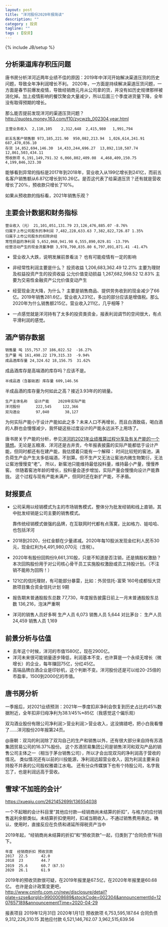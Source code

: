 ```yaml
---
layout: post
title: "洋河股份2020年报简读"
description: ""
category : 投资
tagline: ""
tags : [投资]
---
```

{% include JB/setup %}


## 分析渠道库存积压问题
唐书房分析洋河近两年业绩不佳的原因：2019年中洋河开始解决渠道压货的历史问题，导致全年净利润增长不利。
2020年，一方面是持续解决渠道压货问题，一方面是春节前爆发疫情，导致经销商元月从公司拿的货，并没有如历史规律那样被消化掉。加上疫情影响的餐饮聚会大量减少，所以后面三个季度进货量下降，全年没有取得预期的增长。


那么能否提前发现洋河的渠道压货问题？
http://quotes.money.163.com/f10/zycwzb_002304,year.html



    主营业务收入  2,110,105	 2,312,648	2,415,980	1,991,794	

    前五名客户销售额 973,185,221.90  950,082,213.94  1,026,614,241.91  687,470,036.10
    存货 14,852,694,146.30  14,433,244,696.27  13,892,118,587.74  12,861,503,434.11
    预收款项 6,191,149,791.32 6,066,802,409.08  4,468,409,150.75  4,199,846,323.30

能够看到异常的指标是2017年到2018年，营业收入从199亿增长到241亿，而前五名客户销售额从6.87亿增长到10.26亿。是否这代表了给渠道压货？还有就是营收增长了20%，预收款只增长了10%。

如果从预收款的指标看，2021年销售乐观？

## 主要会计数据和财务指标

    营业收入（元） 21,101,051,131.79 23,126,476,885.07 -8.76%
    归属于上市公司股东的净利润 7,482,228,633.63 7,382,822,726.87 1.35%
    归属于上市公司股东的扣除非经
    常性损益的净利润 5,652,068,941.98 6,555,890,029.81 -13.79%
    经营活动产生的现金流量净额 3,978,790,835.80 6,797,891,871.41 -41.47%

* 营业收入大跌，说明发展前景看淡？
    也有可能疫情有一定的影响
    
* 非经常性利润主要是什么？
    投资收益 1,206,683,362.49  12.21% 主要为理财及权益投资产生的投资收益
    公允价值变动损益 1,267,682,598.52  12.83% 主要为交易性金融资产公允价值变动产生

* 经营现金流大降，为什么？
    主要是销售商品、提供劳务收到的现金减少了66亿。2019年销售281.6亿，营业收入231亿，多出的部分应该是增值税。那么2020年为什么销售额215亿，营业收入211亿，几乎相等？

* 一点感觉就是洋河持有了太多的投资类资金，报表利润调节的空间很大，有点平滑利润的感觉。

## 酒产销存数据

    销售量 吨 155,757.37 186,022.52  -16.27%
    生产量 吨 161,498.22 179,315.33  -9.94%
    成品酒库存量 24,324.62 18,156.75  31.62%

成品酒库存是高端酒的库存吗？应该不是。


    半成品酒（含基础酒）库存量 609,146.56

半成品酒的库存量为何如此之高？接近3.93年的的销量。


    生产主体名称   设计产能    2020年实际产能
    洋河股份       222,545     122,366
    双沟酒业       97,040       38,127

为何实际产能小于设计产能如此之多？未来人口不再增长，而且白酒致癌，喝白酒的人群也会慢慢减少，我怀疑这些过度设计的产能永远派不上用场了。

唐书房关于产能的分析，参见[洋河的2021年业绩推算过程分享及有关产能的一个猜想](https://mp.weixin.qq.com/s?__biz=MzI5NzA5MDEzNg==&mid=2649984135&idx=1&sn=c1841ab0b4814325c676facf57e05a8a&chksm=f4bd41b0c3cac8a6fb600f97a607cc47c0c7065045fd0d3d079782bb5dae8515e22275360e78&mpshare=1&scene=1&srcid=0523RRwX9MGbNw2CJPyWMKBx&sharer_sharetime=1621781406177&sharer_shareid=371d93893cd5ffbd3bfb12c5d0d6fb8e#rd)。无论是五粮液、洋河还是古井贡，今年报表披露的实际产能都低于设计产能，但同时都还有在建产能，我估摸着只能有一个解释：
时间比较短的窖池，满负荷生产会产生太多低端酒，不划算。但不生产又无法让窖池内微生物繁衍，无法让窖池慢慢变“老”。
所以，新窖池只能维持最低投料量，维持最小产量，慢慢养窖。
伴随着窖池年龄的增长，投料量会逐步增加，实际产量会慢慢向设计产能靠拢。
这个过程与现有产能未满产，但同时还在新扩产能，不矛盾。


## 财报要点

* 公司采用以经销模式为主的市场销售模式，整体分为批发经销和线上直销，其中批发经销是公司主要的销售模式。

    靠传统经销模式做强的品牌，在互联网时代都有点落寞，比如格力、娃哈哈、也包括洋河

* 2018到2020，分红金额在少量递减。2020年每10股派发现金红利人民币30元，现金红利为4,491,980,070元（含税）。
* 2020年有股份回购份9,661,310股，只是不知道是否注销，还是搞股权激励？
    本次回购股份用于对公司核心骨干员工实施股权激励或员工持股计划。（不注销不能称为回购！）

* 121亿的信托理财，有可能部分暴雷，比如：外贸信托-富荣 160号成都恒大贷款项目集合资金信托计划 9期
* 报告期末普通股股东总数 77,730，年度报告披露日前上一月末普通股股东总数 136,216，泡沫严重啊
* 洋河的销售人员好多啊
    生产人员 6,073
    销售人员 5,644
  对比茅台：
    生产人员 24,459
    销售人员 1,169


## 前景分析与估值

* 去年这个时候，洋河的市值1580亿，现在2900亿。
* 洋河未来很可能销量逐步降低，利润基本不变，也许算是一个永续无增长（微增长）的企业，每年赚回75亿，分红45亿。
* 高端品牌白酒企业是印钞机，这个判断不变。洋河股份还是可以给20-25倍的市盈率，1500到2000亿的市值。


## 唐书房分析

一季报后，对2021业绩预测：2021年一季度扣非净利会恢复到历史占比的45%数据附近，全年扣非归母净利为38.1/45%≈85亿（我感觉这个偏乐观）


双沟酒业股份有限公司净利润＞营业利润＞营业收入，这没搞错吧，把小白我看懵了……洋河股份20年报第24页。

@唐朝：双沟的利润除了双沟自己的生产和销售以外，还有很大部分来自持有苏酒集团贸易公司的16.37%股份。
这个苏酒贸易集团公司是销售洋河和双沟产品的销售公司主体之一（相当于茅台销售公司），所以才会出现双沟的净利润高于营收的情况。
类似情况还有以前的川投能源，净利润远超营业收入，因为利润主要来自持股不并表的公司股权雅砻江水电。
还有分众传媒旗下也有个持股公司，名字我忘了，也是利润远高于营收。


## 雪球‘不加班的会计’
https://xueqiu.com/2621452699/136554038

一个不起眼的会计科目里“其他应付款—经销商尚未结算的折扣”，与格力的应付销售返利余额类似。未结算折扣使用时，扣减当期收入，不通过销售费用表达，确认、使用时，直接反应在负债和递延所得税资产当中

2019年起，“经销商尚未结算的折扣”和“预收货款”一起，归类到了“合同负债”科目下。

    年度  经销商折扣 预收货款
    2017  22.5      42.0
    2018  23        44.7
    2019  25.6      60.7（67.5)
    2020  26.1      61.9

2019年的预收货款很可疑，在2019年报里是67.5亿，在2020年年报里是60.68亿。
也许是会计政策变更吧，http://www.cninfo.com.cn/new/disclosure/detail?plate=szse&orgId=9900008689&stockCode=002304&announcementId=1207657189&announcementTime=2020-04-29

报表项目 2019年12月31日     2020年1月1日
预收款项 6,753,595,187.64
合同负债                    9,312,226,310.15
其他应付款 6,521,146,762.07 3,962,515,639.56

